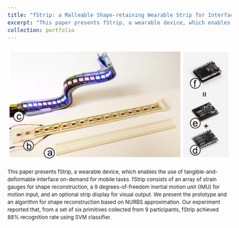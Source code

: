 ```yaml
---
title: "fStrip: a Malleable Shape-retaining Wearable Strip for Interface On-demand"
excerpt: "This paper presents fStrip, a wearable device, which enables the use of tangible-and-deformable interface on-demand for mobile tasks.<br/><img src='/images/fStrip.png'>"
collection: portfolio
---
```


![fStrip](/images/fStrip.png)


<small>This paper presents fStrip, a wearable device, which enables the use of tangible-and-deformable interface on-demand for mobile tasks. fStrip consists of an array of strain gauges for shape reconstruction, a 9 degrees-of-freedom inertial motion unit (IMU) for motion input, and an optional strip display for visual output. We present the prototype and an algorithm for shape reconstruction based on NURBS approximation. Our experiment reported that, from a set of six primitives collected from 9 participants, fStrip achieved 88% recognition rate using SVM classifier.</small>